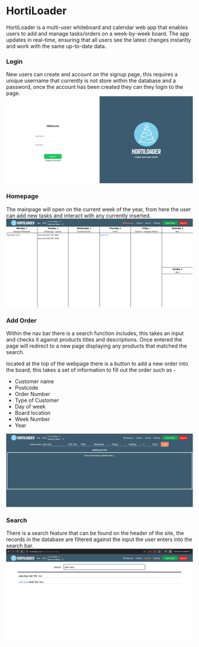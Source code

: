
# HortiLoader

HortiLoader is a multi-user whiteboard and calendar web app that enables users to add and manage tasks/orders on a week-by-week board. The app updates in real-time, ensuring that all users see the latest changes instantly and work with the same up-to-date data.

### Login
New users can create and account on the signup page, this requires a unique username that currently is not store within the database and a password, once the account has been created they can they login to the page.
![Login Page](https://github.com/LGRV-alt/CodeSpace2024/blob/main/MK-Time%20Project/Images/HortiLoader-Login.png)

### Homepage
The mainpage will open on the current week of the year, from here the user can add new tasks and interact with any currently inserted.
![Homepage](https://github.com/LGRV-alt/CodeSpace2024/blob/main/MK-Time%20Project/Images/HortiLoader-Homepage.png)

### Add Order
Within the nav bar there is a search function includes, this takes an input and checks it against products titles and descriptions. Once entered the page will redirect to a new page displaying any products that matched the search.

located at the top of the webpage there is a button to add a new order into the board, this takes a set of information to fill out the order such as - 
* Customer name 
* Postcode 
* Order Number 
* Type of Customer
* Day of week 
* Board location
* Week Number
* Year

![Add Order](https://github.com/LGRV-alt/CodeSpace2024/blob/main/MK-Time%20Project/Images/HortiLoader-AddOrder.png)

### Search
There is a search feature that can be found on the header of the site, the records in the database are filtered against the input the user enters into the search bar. 
![Search](https://github.com/LGRV-alt/CodeSpace2024/blob/main/MK-Time%20Project/Images/HortiLoader-Search.png)






